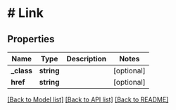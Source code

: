 # # Link

## Properties

Name | Type | Description | Notes
------------ | ------------- | ------------- | -------------
**_class** | **string** |  | [optional]
**href** | **string** |  | [optional]

[[Back to Model list]](../../README.md#models) [[Back to API list]](../../README.md#endpoints) [[Back to README]](../../README.md)
